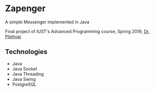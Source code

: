 # Zapenger

A simple Messenger implemented in Java

Final project of IUST's Advanced Programming course, Spring 2019, [Dr. Pilehvar](https://scholar.google.com/citations?user=P-c9CsIAAAAJ&hl=en)

## Technologies
- Java
- Java Socket
- Java Threading
- Java Swing
- PostgreSQL
